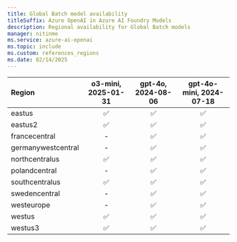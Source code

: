 ```yaml
---
title: Global Batch model availability
titleSuffix: Azure OpenAI in Azure AI Foundry Models
description: Regional availability for Global Batch models
manager: nitinme
ms.service: azure-ai-openai
ms.topic: include
ms.custom: references_regions
ms.date: 02/14/2025
---
```



| **Region**     | **o3-mini**, **2025-01-31**   | **gpt-4o**, **2024-08-06**   | **gpt-4o-mini**, **2024-07-18**   |
|:-------------------|:---------------------------:|:--------------------------:|:-------------------------------:|
| eastus             | ✅                        | ✅                       | ✅                            |
| eastus2            | ✅                        | ✅                       | ✅                            |
| francecentral      | -                       | ✅                       | ✅                            |
| germanywestcentral | -                       | ✅                       | ✅                            |
| northcentralus     | ✅                        | ✅                       | ✅                            |
| polandcentral      | -                       | ✅                       | ✅                            |
| southcentralus     | ✅                        | ✅                       | ✅                            |
| swedencentral      | -                       | ✅                       | ✅                            |
| westeurope         | -                       | ✅                       | ✅                            |
| westus             | ✅                        | ✅                       | ✅                            |
| westus3            | ✅                        | ✅                       | ✅                            |